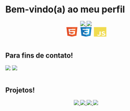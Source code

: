 # Bem-vindo(a) ao meu perfil

<div align="center">
  <a href="https://github.com/PaoZin666">
    <img height="180em" src="https://github-readme-stats.vercel.app/api?username=PaoZin666&show_icons=true&theme=tokyonight&include_all_commits=true&count_private=true"/>
    <img height="180em" src="https://github-readme-stats.vercel.app/api/top-langs/?username=PaoZin666&layout=compact&langs_count=6&theme=tokyonight"/>
  </a>
</div>

<div align="center">
  <img align="center" alt="HTML" height="30" width="40" src="https://raw.githubusercontent.com/devicons/devicon/master/icons/html5/html5-original.svg">
  <img align="center" alt="CSS" height="30" width="40" src="https://raw.githubusercontent.com/devicons/devicon/master/icons/css3/css3-original.svg">
  <img align="center" alt="Js" height="30" width="40" src="https://raw.githubusercontent.com/devicons/devicon/master/icons/javascript/javascript-plain.svg">
</div>

<br>

## Para fins de contato!

<div align="center" style="display: flex; gap: 5px;">
  <a href="mailto:ronald.conceicao15@aluno.enova.educacao.ba.gov.br">
    <img src="https://img.shields.io/badge/-Gmail-%23333?style=for-the-badge&logo=gmail&logoColor=white" target="_blank">
  </a>
  <a href="https://www.linkedin.com/in/RonaldGabriel" target="_blank">
    <img src="https://img.shields.io/badge/-LinkedIn-%230077B5?style=for-the-badge&logo=linkedin&logoColor=white" target="_blank">
  </a>
</div>

<br>

## Projetos!

<div align="center">
  <a href="https://super-mario-project.vercel.app/" target="_blank">
    <img src="https://img.shields.io/badge/Mario%20Project-121013?style=for-the-badge&logo=github&logoColor=white" target="_blank">
  </a>
  <a href="https://doceria-negobom.vercel.app/" target="_blank">
    <img src="https://img.shields.io/badge/Doceria%20NegoBom-121013?style=for-the-badge&logo=github&logoColor=white" target="_blank">
  </a>
  <a href="https://vax-health.vercel.app/" target="_blank">
    <img src="https://img.shields.io/badge/vax%20health-121013?style=for-the-badge&logo=github&logoColor=white" target="_blank">
  </a>
  <a href="https://berserk-eclipse.vercel.app/" target="_blank">
    <img src="https://img.shields.io/badge/Berserk%20V2-121013?style=for-the-badge&logo=github&logoColor=white" target="_blank">
  </a>
</div>
